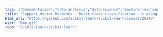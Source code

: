 ```yaml
---
tags: ["Documentation","data-analysis","data-science","machine-learning","python","statistics"]
title: "Support Vector Machines - Multi-class classification --> wrong default approach"
html_url: "https://github.com/scikit-learn/scikit-learn/issues/29340"
user: "bme-git"
repo: "scikit-learn/scikit-learn"
---
```


